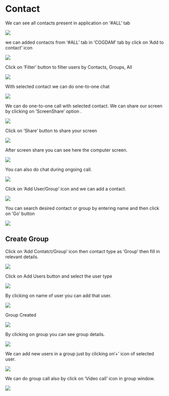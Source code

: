 # Contact

We can see all contacts present in application on ‘\#ALL’ tab

![](../.gitbook/assets/contacts.png)

we can added contacts from ‘\#ALL’ tab in ‘COGDAM’ tab by click on ‘Add to contact’ icon

![](../.gitbook/assets/image%20%28196%29.png)

Click on ‘Filter’ button to filter users by Contacts, Groups, All

![](../.gitbook/assets/image%20%28232%29.png)

With selected contact we can do one-to-one chat

![](../.gitbook/assets/image%20%2837%29.png)

We can do one-to-one call with selected contact. We can share our screen by clicking on ‘ScreenShare’ option .

![](../.gitbook/assets/image%20%2816%29.png)

Click on ‘Share’ button to share your screen

![](../.gitbook/assets/image%20%28136%29.png)

After screen share you can see here the computer screen.

![](../.gitbook/assets/image%20%28138%29.png)

You can also do chat during ongoing call.

![](../.gitbook/assets/image%20%28258%29.png)

Click on ‘Add User/Group’ icon and we can add a contact.

![](../.gitbook/assets/image%20%2811%29.png)

You can search desired contact or group by entering name and then click on ‘Go’ button

![](../.gitbook/assets/image%20%28228%29.png)

##  **Create Group**

Click on ‘Add Contatct/Group’ icon then contact type as ‘Group’ then fill in relevant details.

![](../.gitbook/assets/image%20%28257%29.png)

Click on Add Users button and select the user type

![](../.gitbook/assets/image%20%2868%29.png)

By clicking on name of user you can add that user.

![](../.gitbook/assets/image%20%28208%29.png)

Group Created

![](../.gitbook/assets/image.png)

By clicking on group you can see group details.

![](../.gitbook/assets/image%20%28288%29.png)

We can add new users in a group just by clicking on’+’ icon of selected user.

![](../.gitbook/assets/image%20%28172%29.png)

We can do group call also by click on ‘Video call’ icon in group window.

![](../.gitbook/assets/image%20%2815%29.png)





